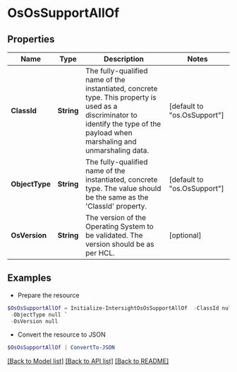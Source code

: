 # OsOsSupportAllOf
## Properties

Name | Type | Description | Notes
------------ | ------------- | ------------- | -------------
**ClassId** | **String** | The fully-qualified name of the instantiated, concrete type. This property is used as a discriminator to identify the type of the payload when marshaling and unmarshaling data. | [default to "os.OsSupport"]
**ObjectType** | **String** | The fully-qualified name of the instantiated, concrete type. The value should be the same as the &#39;ClassId&#39; property. | [default to "os.OsSupport"]
**OsVersion** | **String** | The version of the Operating System to be validated. The version should be as per HCL. | [optional] 

## Examples

- Prepare the resource
```powershell
$OsOsSupportAllOf = Initialize-IntersightOsOsSupportAllOf  -ClassId null `
 -ObjectType null `
 -OsVersion null
```

- Convert the resource to JSON
```powershell
$OsOsSupportAllOf | ConvertTo-JSON
```

[[Back to Model list]](../README.md#documentation-for-models) [[Back to API list]](../README.md#documentation-for-api-endpoints) [[Back to README]](../README.md)

